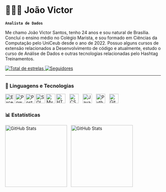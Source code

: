 # 👨🏻‍💻 João Victor

**`Analista de Dados`**

Me chamo João Victor Santos, tenho 24 anos e sou natural de Brasília. Concluí o ensino médio no Colégio Marista, e sou formado em Ciências da Computação pelo UniCeub desde o ano de 2022. Possuo alguns cursos de extensão relacionados a Desenvolvimento de código e atualmente, estudo o curso de Análise de Dados e outras tecnologias relacionadas pelo Hashtag Treinamentos.

<p align="left">
    <a href="https://github.com/Larissakich?tab=repositories&sort=stargazers">
        <img 
            alt="Total de estrelas" 
            title="Total de estrelas GitHub" 
            src="https://custom-icon-badges.demolab.com/github/stars/Jovi-gif?color=6A5ACD&style=for-the-badge&labelColor=7B68EE&logo=star&label=estrelas"
        />
    </a>
    <a href="https://github.com/Larissakich?tab=followers">
        <img 
            alt="Seguidores" 
            title="Me siga no GitHub" 
            src="https://custom-icon-badges.demolab.com/github/followers/Jovi-gif?color=6A5ACD&labelColor=7B68EE&style=for-the-badge&logo=github&label=Seguidores&logoColor=white"
        />
    </a>
</p>

---

### 🤖 Linguagens e Tecnologias

<img
  align="left"
  alt="Excel"
  title="Excel"
  width="30px"
  src="https://img.icons8.com/?size=100&id=117561&format=png&color=000000"
/>
<img
  align="left"
  alt="PowerBI"
  title="PowerBI"
  width="30px"
  src="https://img.icons8.com/?size=100&id=3sGOUDo9nJ4k&format=png&color=000000"
/>
<img 
  align="left"
  alt="PostGreSQL" 
  title="PostGreSQL"
  width="30px"
  src="https://cdn.jsdelivr.net/gh/devicons/devicon@latest/icons/postgresql/postgresql-original.svg" 
/>
<img
  align="left"
  alt="SQL Server"
  title="SQL Server"
  width="30px"
  src="https://cdn.jsdelivr.net/gh/devicons/devicon@latest/icons/microsoftsqlserver/microsoftsqlserver-original.svg" 
/>
<img
  align="left"
  alt="MySQL"
  title="MySQL"
  width="30px"
  src="https://cdn.jsdelivr.net/gh/devicons/devicon@latest/icons/mysql/mysql-original.svg"
/>
<img 
    align="left" 
    alt="HTML"
    title="HTML" 
    width="30px" 
    style="padding-right: 10px;" 
    src="https://cdn.jsdelivr.net/gh/devicons/devicon@latest/icons/html5/html5-original.svg" 
/>
<img 
    align="left" 
    alt="CSS" 
    title="CSS"
    width="30px" 
    style="padding-right: 10px;" 
    src="https://cdn.jsdelivr.net/gh/devicons/devicon@latest/icons/css3/css3-original.svg" 
/>
<img 
    align="left" 
    alt="JavaScript" 
    title="JavaScript"
    width="30px" 
    style="padding-right: 10px;" 
    src="https://cdn.jsdelivr.net/gh/devicons/devicon@latest/icons/javascript/javascript-original.svg" 
/>
<img 
    align="left" 
    alt="Python" 
    title="Python"
    width="30px" 
    style="padding-right: 10px;" 
    src="https://cdn.jsdelivr.net/gh/devicons/devicon@latest/icons/python/python-original.svg" 
/>
<img 
    align="left" 
    alt="Git" 
    title="Git"
    width="30px" 
    style="padding-right: 10px;" 
    src="https://cdn.jsdelivr.net/gh/devicons/devicon@latest/icons/git/git-original.svg" 
/>
          
<br/>
<br/>

### 📊 Estatísticas

<p>
  <img 
    align="left" 
    alt="GitHub Stats" 
    height="200" 
    style="padding-right: 10px;" 
    src="https://github-readme-stats.vercel.app/api?username=Jovi-gif&show_icons=true&theme=tokyonight&include_all_commits=true&locale=pt-br" 
  />

<img 
      align="center" 
      alt="GitHub Stats" 
      height="200" 
      src="https://github-readme-stats.vercel.app/api/top-langs/?username=Jovi-gif&theme=tokyonight&layout=compact&custom_title=Tecnologias&langs_count=9" 
  />

</p>
